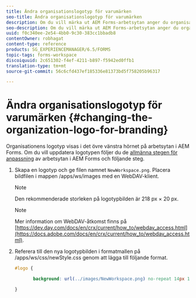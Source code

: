 ```yaml
---
title: Ändra organisationslogotyp för varumärken
seo-title: Ändra organisationslogotyp för varumärken
description: Om du vill märka ut AEM Forms-arbetsytan anger du organisationens logotyp genom att anpassa standardlogotypen.
seo-description: Om du vill märka ut AEM Forms-arbetsytan anger du organisationens logotyp genom att anpassa standardlogotypen.
uuid: f0c340ee-2e54-4bb0-9c30-383cc1bbadb8
contentOwner: robhagat
content-type: reference
products: SG_EXPERIENCEMANAGER/6.5/FORMS
topic-tags: forms-workspace
discoiquuid: 2c651302-f4ef-4211-b897-f5942ed0ffb1
translation-type: tm+mt
source-git-commit: 56c6cfd437ef185336e81373bd5f758205b96317

---
```



# Ändra organisationslogotyp för varumärken {#changing-the-organization-logo-for-branding}

Organisationens logotyp visas i det övre vänstra hörnet på arbetsytan i AEM Forms. Om du vill uppdatera logotypen följer du de [allmänna stegen för anpassning](/help/forms/using/generic-steps-html-workspace-customization.md#generic-steps-for-html-workspace-customization) av arbetsytan i AEM Forms och följande steg.

1. Skapa en logotyp och ge filen namnet `NewWorkspace.png`. Placera bildfilen i mappen /apps/ws/images med en WebDAV-klient.

   >[!NOTE]
   >
   >Den rekommenderade storleken på logotypbilden är 218 px × 20 px.

   >[!NOTE]
   >
   >Mer information om WebDAV-åtkomst finns på [https://dev.day.com/docs/en/crx/current/how_to/webdav_access.html](https://docs.adobe.com/docs/en/crx/current/how_to/webdav_access.html).

1. Referera till den nya logotypbilden i formatmallen på /apps/ws/css/newStyle.css genom att lägga till följande format.

   ```css
   #logo {
   
          background: url(../images/NewWorkspace.png) no-repeat 14px 11px;
   
   }
   ```
